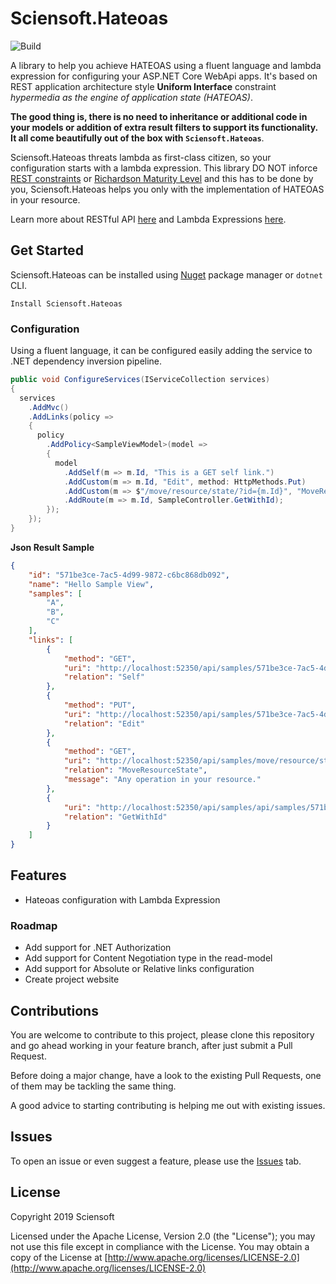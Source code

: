 # Sciensoft.Hateoas

![Build](https://higtrollers.visualstudio.com/Sciensoft/_apis/build/status/SDK/Sciensoft.Hateoas)

A library to help you achieve HATEOAS using a fluent language and lambda expression for configuring your ASP.NET Core WebApi apps. It's based on REST application architecture style **Uniform Interface** constraint _hypermedia as the engine of application state (HATEOAS)_.

**The good thing is, there is no need to inheritance or additional code in your models or addition of extra result filters to support its functionality. It all come beautifully out of the box with `Sciensoft.Hateoas`**.

Sciensoft.Hateoas threats lambda as first-class citizen, so your configuration starts with a lambda expression. This library DO NOT inforce <a href="https://medium.com/extend/what-is-rest-a-simple-explanation-for-beginners-part-2-rest-constraints-129a4b69a582" target="_blank">REST constraints</a> or <a href="https://martinfowler.com/articles/richardsonMaturityModel.html" target="_blank">Richardson Maturity Level</a> and this has to be done by you, Sciensoft.Hateoas helps you only with the implementation of HATEOAS in your resource.

Learn more about RESTful API <a href="https://restfulapi.net/" target="_blank">here</a> and Lambda Expressions <a href="https://docs.microsoft.com/en-us/dotnet/csharp/programming-guide/statements-expressions-operators/lambda-expressions" target="_blank">here</a>.

## Get Started

Sciensoft.Hateoas can be installed using [Nuget](https://www.nuget.org/packages/Sciensoft.Hateoas/) package manager or `dotnet` CLI.

```
Install Sciensoft.Hateoas
```


### Configuration

Using a fluent language, it can be configured easily adding the service to .NET dependency inversion pipeline.

```csharp
public void ConfigureServices(IServiceCollection services)
{
  services
    .AddMvc()
    .AddLinks(policy =>
    {
      policy
        .AddPolicy<SampleViewModel>(model =>
        {
          model
            .AddSelf(m => m.Id, "This is a GET self link.")
            .AddCustom(m => m.Id, "Edit", method: HttpMethods.Put)
            .AddCustom(m => $"/move/resource/state/?id={m.Id}", "MoveResourceState", method: HttpMethods.Get, message: "Any operation in your resource.")
            .AddRoute(m => m.Id, SampleController.GetWithId);
        });
    });
}
```

**Json Result Sample**

```json
{
    "id": "571be3ce-7ac5-4d99-9872-c6bc868db092",
    "name": "Hello Sample View",
    "samples": [
        "A",
        "B",
        "C"
    ],
    "links": [
        {
            "method": "GET",
            "uri": "http://localhost:52350/api/samples/571be3ce-7ac5-4d99-9872-c6bc868db092",
            "relation": "Self"
        },
        {
            "method": "PUT",
            "uri": "http://localhost:52350/api/samples/571be3ce-7ac5-4d99-9872-c6bc868db092",
            "relation": "Edit"
        },
        {
            "method": "GET",
            "uri": "http://localhost:52350/api/samples/move/resource/state/?id=571be3ce-7ac5-4d99-9872-c6bc868db092",
            "relation": "MoveResourceState",
            "message": "Any operation in your resource."
        },
        {
            "uri": "http://localhost:52350/api/samples/api/samples/571be3ce-7ac5-4d99-9872-c6bc868db092",
            "relation": "GetWithId"
        }
    ]
}
```


## Features

 - Hateoas configuration with Lambda Expression

### Roadmap

 - Add support for .NET Authorization
 - Add support for Content Negotiation type in the read-model
 - Add support for Absolute or Relative links configuration
 - Create project website


## Contributions

You are welcome to contribute to this project, please clone this repository and go ahead working in your feature branch, after just submit a Pull Request.

Before doing a major change, have a look to the existing Pull Requests, one of them may be tackling the same thing.

A good advice to starting contributing is helping me out with existing issues.


## Issues

To open an issue or even suggest a feature, please use the [Issues](./../../issues) tab.


## License

Copyright 2019 Sciensoft

Licensed under the Apache License, Version 2.0 (the "License");
you may not use this file except in compliance with the License.
You may obtain a copy of the License at [http://www.apache.org/licenses/LICENSE-2.0](http://www.apache.org/licenses/LICENSE-2.0)



[Learn-RestfulApi]:https://restfulapi.net/
[Lambda-Expressions]:https://docs.microsoft.com/en-us/dotnet/csharp/programming-guide/statements-expressions-operators/lambda-expressions
[Richardson-Maturity-Level]:https://martinfowler.com/articles/richardsonMaturityModel.html
[REST-Constraints]:https://medium.com/extend/what-is-rest-a-simple-explanation-for-beginners-part-2-rest-constraints-129a4b69a582

